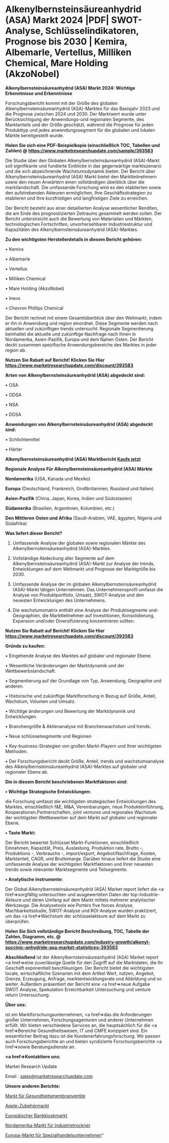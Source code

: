 # Alkenylbernsteinsäureanhydrid (ASA) Markt 2024 |PDF| SWOT-Analyse, Schlüsselindikatoren, Prognose bis 2030 | Kemira, Albemarle, Vertellus, Milliken Chemical, Mare Holding (AkzoNobel)

<strong>Alkenylbernsteinsäureanhydrid (ASA) Markt 2024: Wichtige Erkenntnisse und Erkenntnisse</strong>

Forschungsbericht kommt mit der Größe des globalen Alkenylbernsteinsäureanhydrid (ASA)-Marktes für das Basisjahr 2023 und die Prognose zwischen 2024 und 2030. Der Marktwert wurde unter Berücksichtigung der Anwendungs-und regionalen Segmente, des Marktanteils und der Größe geschätzt, während die Prognose für jeden Produkttyp und jedes anwendungssegment für die globalen und lokalen Märkte bereitgestellt wurde.

<strong>Holen Sie sich eine PDF-Beispielkopie (einschließlich TOC, Tabellen und Zahlen) @
</strong><strong><a href=https://www.marketresearchupdate.com/sample/393583><strong>https://www.marketresearchupdate.com/sample/393583</u></font></a></strong></strong>

Die Studie über den Globalen Alkenylbernsteinsäureanhydrid (ASA)-Markt soll signifikante und fundierte Einblicke in das gegenwärtige marktszenario und die sich abzeichnende Wachstumsdynamik bieten. Der Bericht über Alkenylbernsteinsäureanhydrid (ASA) Markt bietet den Marktteilnehmern sowie den neuen Anwärtern einen vollständigen überblick über die marktlandschaft. Die umfassende Forschung wird es den etablierten sowie den aufstrebenden Akteuren ermöglichen, Ihre Geschäftsstrategien zu etablieren und Ihre kurzfristigen und langfristigen Ziele zu erreichen.

Der Bericht besteht aus einer detaillierten Analyse wesentlicher Renditen, die am Ende des prognostizierten Zeitraums gesammelt werden sollen. Der Bericht unterstreicht auch die Bewertung von Materialien und Märkten, technologischen Fortschritten, unvorhersehbarer Industriestruktur und Kapazitäten des Alkenylbernsteinsäureanhydrid (ASA)-Marktes.

<strong>Zu den wichtigsten Herstellerdetails in diesem Bericht gehören:</strong>

• Kemira

• Albemarle

• Vertellus

• Milliken Chemical

• Mare Holding (AkzoNobel)

• Ineos

• Chevron Phillips Chemical

Der Bericht rechnet mit einem Gesamtüberblick über den Weltmarkt, indem er ihn in Anwendung und region einordnet. Diese Segmente werden nach aktuellen und zukünftigen trends untersucht. Regionale Segmentierung beinhaltet die aktuelle und zukünftige Nachfrage nach Ihnen in Nordamerika, Asien-Pazifik, Europa und dem Nahen Osten. Der Bericht deckt zusammen spezifische Anwendungsbereiche des Marktes in jeder region ab.

<strong>Nutzen Sie Rabatt auf Bericht! Klicken Sie Hier
</strong><strong><a href=https://www.marketresearchupdate.com/discount/393583>https://www.marketresearchupdate.com/discount/393583</b></u></font></strong></a>

<strong>Arten von Alkenylbernsteinsäureanhydrid (ASA) abgedeckt sind:</strong>

• OSA

• ODSA

• NSA

• DDSA

<strong>Anwendungen von Alkenylbernsteinsäureanhydrid (ASA) abgedeckt sind:</strong>

• Schlichtemittel

• Härter

<strong>Alkenylbernsteinsäureanhydrid (ASA) Marktbericht <a href=https://www.marketresearchupdate.com/buynow/393583>Kaufe jetzt</a></strong>

<strong>Regionale Analyse Für Alkenylbernsteinsäureanhydrid (ASA) Märkte</strong>

<strong>Nordamerika</strong> (USA, Kanada und Mexiko)

<strong>Europa</strong> (Deutschland, Frankreich, Großbritannien, Russland und Italien)

<strong>Asien-Pazifik</strong> (China, Japan, Korea, Indien und Südostasien)

<strong>Südamerika</strong> (Brasilien, Argentinien, Kolumbien, etc.)

<strong>Den Mittleren</strong> <strong>Osten und Afrika</strong> (Saudi-Arabien, VAE, ägypten, Nigeria und Südafrika)

<strong>Was liefert dieser Bericht?</strong>

1. Umfassende Analyse der globalen sowie regionalen Märkte des Alkenylbernsteinsäureanhydrid (ASA)-Marktes.

2. Vollständige Abdeckung aller Segmente auf dem Alkenylbernsteinsäureanhydrid (ASA)-Markt zur Analyse der trends, Entwicklungen auf dem Weltmarkt und Prognose der Marktgröße bis 2030.

3. Umfassende Analyse der im globalen Alkenylbernsteinsäureanhydrid (ASA)-Markt tätigen Unternehmen. Das Unternehmensprofil umfasst die Analyse von Produktportfolio, Umsatz, SWOT-Analyse und den neuesten Entwicklungen des Unternehmens.

4. Die wachstumsmatrix enthält eine Analyse der Produktsegmente und-Geographien, die Marktteilnehmer auf Investitionen, Konsolidierung, Expansion und/oder Diversifizierung konzentrieren sollten.

<strong>Nutzen Sie Rabatt auf Bericht! Klicken Sie Hier
</strong><strong><a href=https://www.marketresearchupdate.com/discount/393583>https://www.marketresearchupdate.com/discount/393583</b></u></font></strong></a>

<strong>Gründe zu kaufen:</strong>

• Eingehende Analyse des Marktes auf globaler und regionaler Ebene.

• Wesentliche Veränderungen der Marktdynamik und der Wettbewerbslandschaft.

• Segmentierung auf der Grundlage von Typ, Anwendung, Geographie und anderen.

• Historische und zukünftige Marktforschung in Bezug auf Größe, Anteil, Wachstum, Volumen und Umsatz.

• Wichtige änderungen und Bewertung der Marktdynamik und Entwicklungen.

• Branchengröße &amp; Aktienanalyse mit Branchenwachstum und trends.

• Neue schlüsselsegmente und Regionen

• Key-business-Strategien von großen Markt-Playern und Ihrer wichtigsten Methoden.

• Der Forschungsbericht deckt Größe, Anteil, trends und wachstumsanalyse des Alkenylbernsteinsäureanhydrid (ASA)-Marktes auf globaler und regionaler Ebene ab.

<strong>Die in diesem Bericht beschriebenen Marktfaktoren sind:</strong>

<strong>• Wichtige Strategische Entwicklungen:</strong>

die Forschung umfasst die wichtigsten strategischen Entwicklungen des Marktes, einschließlich f&amp;E, M&amp;A, Vereinbarungen, neue Produkteinführung, Kooperationen,Partnerschaften, joint ventures und regionales Wachstum der wichtigsten Wettbewerber auf dem Markt auf globaler und regionaler Ebene.

<strong>• Taste Markt:</strong>

Der Bericht bewertet Schlüssel Markt-Funktionen, einschließlich Einnahmen, Kapazität, Preis, Auslastung, Produktion rate, Brutto -, Produktions -, Verbrauchs -, import/export, Angebot/Nachfrage, Kosten, Marktanteil, CAGR, und Bruttomarge. Darüber hinaus liefert die Studie eine umfassende Analyse der wichtigsten Marktfaktoren und Ihrer neuesten trends sowie relevanter Marktsegmente und Teilsegmente.

<strong>• Analytische Instrumente:</strong>

Der Global Alkenylbernsteinsäureanhydrid (ASA) Market report liefert die <a href=>sorgf</a>ältig untersuchten und ausgewerteten Daten der top-Industrie-Akteure und deren Umfang auf dem Markt mittels mehrerer analytischer Werkzeuge. Die Analysetools wie Porters five forces Analyse, Machbarkeitsstudie, SWOT-Analyse und ROI-Analyse wurden praktiziert, um das <a href=>Wachstum</a> der schlüsselakteure auf dem Markt zu überprüfen.

<strong>Holen Sie Sich vollständige Bericht Beschreibung, TOC, Tabelle der Zahlen, Diagramm, etc. @ </strong><strong><a href=https://www.marketresearchupdate.com/industry-growth/alkenyl-succinic-anhydride-asa-market-statistices-393583>https://www.marketresearchupdate.com/industry-growth/alkenyl-succinic-anhydride-asa-market-statistices-393583</a></font></strong>

<strong>Abschließend</strong> ist der Alkenylbernsteinsäureanhydrid (ASA) Market report <a href=>eine</a> zuverlässige Quelle für den Zugriff auf die Marktdaten, die Ihr Geschäft exponentiell beschleunigen. Der Bericht bietet die wichtigsten locale, wirtschaftliche Szenarien mit dem Artikel Wert, nutzen, Angebot, Grenze, Erzeugung, Anfrage, marktentwicklungsrate und Abbildung und so weiter. Außerdem präsentiert der Bericht eine <a href=>neue</a> Aufgabe SWOT Analyse, Spekulation Erreichbarkeit Untersuchung und venture return Untersuchung.

<strong>Über uns:</strong>

 ist ein Marktforschungsunternehmen, <a href=>das</a> die Anforderungen großer Unternehmen, Forschungsagenturen und anderer Unternehmen erfüllt. Wir bieten verschiedene Services an, die hauptsächlich für die <a href=>Bereiche</a> Gesundheitswesen, IT und CMFE konzipiert sind. Ein wesentlicher Beitrag dazu ist die Kundenerfahrungsforschung. Wir passen auch Forschungsberichte an und bieten syndizierte Forschungsberichte <a href=>sowie</a> Beratungsdienste an.

<strong><a href=>Kontaktiere uns:</a></strong>

Market Research Update

Email : sales@marketresearchupdate.com

<strong>Unsere anderen Berichte:</strong>

<a href=https://www.linkedin.com/pulse/health-diaphragm-valve-market-size-growth-set-surge-significantly>Markt für Gesundheitsmembranventile</a>

<a href=https://www.linkedin.com/pulse/apple-accessories-market-research-report-reveals-explosive>Apple-Zubehörmarkt</a>

<a href=https://www.linkedin.com/pulse/europe-bank-kiosk-market-size-production-value-price>Europäischer Bankkioskmarkt</a>

<a href=https://www.linkedin.com/pulse/north-america-industrial-dryers-market-growth>Nordamerika-Markt für Industrietrockner</a>

<a href=https://www.linkedin.com/pulse/europe-specialty-trade-contractors-market-analysis>Europa-Markt für Spezialhandelsunternehmen</a>"

